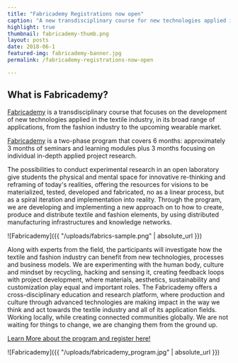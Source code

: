 ```yaml
---
title: "Fabricademy Registrations now open" 
caption: "A new transdisciplinary course for new technologies applied in the textile industry!"
highlight: true
thumbnail: fabricademy-thumb.png
layout: posts
date: 2018-06-1
featured-img: fabricademy-banner.jpg
permalink: /fabricademy-registrations-now-open

---
```


## What is Fabricademy?

[Fabricademy](http://textile-academy.org/join/) is a transdisciplinary course that focuses on the development of new technologies applied in the textile industry, in its broad range of applications, from the fashion industry to the upcoming wearable market.

[Fabricademy](http://textile-academy.org/join/) is a two-phase program that covers 6 months: approximately 3 months of seminars and learning modules plus 3 months focusing on individual in-depth applied project research.


The possibilities to conduct experimental research in an open laboratory give students the physical and mental space for innovative re-thinking and reframing of today's realities, offering the resources for visions to be materialized, tested, developed and fabricated, no as a linear process, but as a spiral iteration and implementation into reality. Through the program, we are developing and implementing a new approach on to how to create, produce and distribute textile and fashion elements, by using distributed manufacturing infrastructures and knowledge networks.

![Fabricademy]({{ "/uploads/fabrics-sample.png" | absolute_url }})

Along with experts from the field, the participants will investigate how the textile and fashion industry can benefit from new technologies, processes and business models. We are experimenting with the human body, culture and mindset by recycling, hacking and sensing it, creating feedback loops with project development, where materials, aesthetics, sustainability and customization play equal and important roles. The Fabricademy offers a cross-disciplinary education and research platform, where production and culture through advanced technologies are making impact in the way we think and act towards the textile industry and all of its application fields. Working locally, while creating connected communities globally. We are not waiting for things to change, we are changing them from the ground up.


[Learn More about the program and register here!](http://textile-academy.org/)

![Fabricademy]({{ "/uploads/fabricademy_program.jpg" | absolute_url }})
